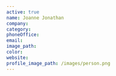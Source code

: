 ```yaml
---
active: true
name: Joanne Jonathan
company:
category:
phoneOffice:
email:
image_path:
color:
website:
profile_image_path: /images/person.png
---
```


